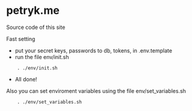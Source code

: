 # petryk.me

Source code of this site

Fast setting

- put your secret keys, passwords to db, tokens, in .env.template
- run the file env/init.sh

```shell
    . ./env/init.sh
```

- All done!

Also you can set enviroment variables using the file env/set_variables.sh

```shell
    . ./env/set_variables.sh
```
